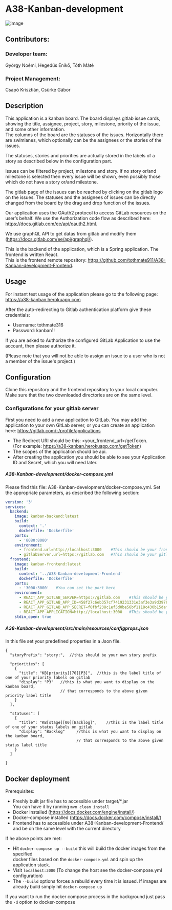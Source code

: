# A38-Kanban-development

![image](https://user-images.githubusercontent.com/55543332/168425693-72b469b5-8c11-4abf-9740-681382e2522e.png)

## Contributors:

### Developer team:

György Noémi, Hegedüs Enikő, Tóth Máté

### Project Management:

Csapó Krisztián, Csürke Gábor

## Description

This application is a kanban board. The board displays gitlab issue cards, showing the title, assignee, project, story,
milestone, priority of the issue, and some other information.  
The columns of the board are the statuses of the issues. Horizontally there are swimlanes, which optionally can be the
assignees or the stories of the issues.

The statuses, stories and priorities are actually stored in the labels of a story as described below in the
configuration part.

Issues can be filtered by project, milestone and story. If no story or/and milestone is selected then every issue will
be shown, even possibly those which do not have a story or/and milestone.

The gitlab page of the issues can be reached by clicking on the gitlab logo on the issues. The statuses and the
assignees of issues can be directly changed from the board by the drag and drop function of the issues.

Our application uses the OAuth2 protocol to access GitLab resources on the user’s behalf. We use the Authorization code
flow as described here: https://docs.gitlab.com/ee/api/oauth2.html.

We use graphQL API to get datas from gitlab and modify them (https://docs.gitlab.com/ee/api/graphql/).

This is the backend of the application, which is a Spring application. The frontend is written React.  
This is the frontend remote repository: https://github.com/tothmate911/A38-Kanban-development-Frontend.

## Usage

For instant test usage of the application please go to the following page:
https://a38-kanban.herokuapp.com

After the auto-redirecting to Gitlab authentication platform give these credentials:

* Username: tothmate316
* Password: kanban1!

If you are asked to Authorize the configured GitLab Application to use the account, then please authorize it.

(Please note that you will not be able to assign an issue to a user who is not a member of the issue's project.)

## Configuration

Clone this repository and the frontend repository to your local computer. Make sure that the two downloaded directories
are on the same level.

### Configurations for your gitlab server

First you need to add a new application to GitLab. You may add the application to your own GitLab server, or you can
create an application here: https://gitlab.com/-/profile/applications

- The Redirect URI should be this: <your_frontend_url>/getToken.  
  (For example: https://a38-kanban.herokuapp.com/getToken)
- The scopes of the application should be api.
- After creating the application you should be able to see your Application ID and Secret, which you will need later.


##### A38-Kanban-development/docker-compose.yml
Please find this file: A38-Kanban-development/docker-compose.yml.
Set the appropriate parameters, as described the following section:

```yaml
version: '3'
services:
  backend:
    image: kanban-backend:latest
    build:
      context: '.'
      dockerfile: 'Dockerfile'
    ports:
      - '8080:8080'
    environment:
      - frontend.url=http://localhost:3000    #This should be your frontend url
      - gitlabServer.url=https://gitlab.com   #This should be your gitlab server url      
  frontend:
    image: kanban-frontend:latest
    build:
      context: '../A38-Kanban-development-Frontend'
      dockerfile: 'Dockerfile'
    ports:
      - '3000:3000'   #You can set the port here
    environment:
      - REACT_APP_GITLAB_SERVER=https://gitlab.com    #This should be your gitlab server url
      - REACT_APP_GITLAB_APP_ID=458f27c6eb357cf7419231331e3af3e3a9d39782b7edf50ac2cc083e7a7f1a4a    #This should be your gitlab application id
      - REACT_APP_GITLAB_APP_SECRET=f0fbf238c1ef5d0be56bf1118c430b15daff2b85d790d4bbfd76b8ccbb5bac33    #This should be your gitlab application secret
      - REACT_APP_APPLICATION=http://localhost:3000   #This should be your frontend url
    stdin_open: true
```

##### A38-Kanban-development/src/main/resources/configprops.json

In this file set your predefined properties in a Json file.

```jsonc
{
  "storyPrefix": "story:",  //this should be your own story prefix

  "priorities": [
    {
      "title": "KB[priority][70][P3]",  //this is the label title of one of your priority labels on gitlab
      "display": "P3"   //this is what you want to display on the kanban board, 
                        // that corresponds to the above given priority label title
    }
  ],

  "statuses": [
    {
      "title": "KB[stage][00][Backlog]",    //this is the label title of one of your status labels on gitlab
      "display": "Backlog"     //this is what you want to display on the kanban board, 
                               // that corresponds to the above given status label title
    }
  ]

}
``` 

## Docker deployment

Prerequisites:

- Freshly built jar file has to accessible under target/*.jar  
  You can have it by running `mvn clean install`
- Docker installed (https://docs.docker.com/engine/install/)
- Docker-compose installed (https://docs.docker.com/compose/install/)
- Frontend has to accessible under A38-Kanban-development-Frontend/ and be on the same level with the current directory

If he above points are met:

- Hit `docker-compose up --build` this will build the docker images from the specified  
  docker files based on the `docker-compose.yml` and spin up the application stack.
- Visit `localhost:3000` (To change the host see the docker-compose.yml configuration)
- The `--build` options forces a rebuild every time it is issued. If images are already build simply
  hit `docker-compose up`

If you want to run the docker compose process in the background just pass the `-d` option to docker-compose
